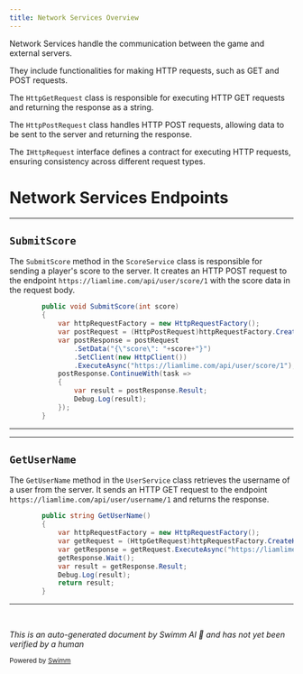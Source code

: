 ```yaml
---
title: Network Services Overview
---
```

Network Services handle the communication between the game and external servers.

They include functionalities for making HTTP requests, such as GET and POST requests.

The <SwmToken path="unity/four-block/Assets/network/user/UserService.cs" pos="11:8:8" line-data="            var getRequest = (HttpGetRequest)httpRequestFactory.CreateHttpRequest(HttpMethod.Get);">`HttpGetRequest`</SwmToken> class is responsible for executing HTTP GET requests and returning the response as a string.

The <SwmToken path="unity/four-block/Assets/network/score/ScoreService.cs" pos="11:8:8" line-data="            var postRequest = (HttpPostRequest)httpRequestFactory.CreateHttpRequest(HttpMethod.Post);">`HttpPostRequest`</SwmToken> class handles HTTP POST requests, allowing data to be sent to the server and returning the response.

The `IHttpRequest` interface defines a contract for executing HTTP requests, ensuring consistency across different request types.

# Network Services Endpoints

<SwmSnippet path="/unity/four-block/Assets/network/score/ScoreService.cs" line="8">

---

## <SwmToken path="unity/four-block/Assets/network/score/ScoreService.cs" pos="8:5:5" line-data="        public void SubmitScore(int score)">`SubmitScore`</SwmToken>

The <SwmToken path="unity/four-block/Assets/network/score/ScoreService.cs" pos="8:5:5" line-data="        public void SubmitScore(int score)">`SubmitScore`</SwmToken> method in the <SwmToken path="unity/four-block/Assets/network/score/ScoreService.cs" pos="6:5:5" line-data="    public class ScoreService">`ScoreService`</SwmToken> class is responsible for sending a player's score to the server. It creates an HTTP POST request to the endpoint <SwmToken path="unity/four-block/Assets/network/score/ScoreService.cs" pos="15:5:17" line-data="                .ExecuteAsync(&quot;https://liamlime.com/api/user/score/1&quot;);">`https://liamlime.com/api/user/score/1`</SwmToken> with the score data in the request body.

```c#
        public void SubmitScore(int score)
        {
            var httpRequestFactory = new HttpRequestFactory();
            var postRequest = (HttpPostRequest)httpRequestFactory.CreateHttpRequest(HttpMethod.Post);
            var postResponse = postRequest
                .SetData("{\"score\": "+score+"}")
                .SetClient(new HttpClient())
                .ExecuteAsync("https://liamlime.com/api/user/score/1");
            postResponse.ContinueWith(task =>
            {
                var result = postResponse.Result;
                Debug.Log(result);
            });
        }
```

---

</SwmSnippet>

<SwmSnippet path="/unity/four-block/Assets/network/user/UserService.cs" line="8">

---

## <SwmToken path="unity/four-block/Assets/network/user/UserService.cs" pos="8:5:5" line-data="        public string GetUserName()">`GetUserName`</SwmToken>

The <SwmToken path="unity/four-block/Assets/network/user/UserService.cs" pos="8:5:5" line-data="        public string GetUserName()">`GetUserName`</SwmToken> method in the <SwmToken path="unity/four-block/Assets/network/user/UserService.cs" pos="6:5:5" line-data="    public class UserService">`UserService`</SwmToken> class retrieves the username of a user from the server. It sends an HTTP GET request to the endpoint <SwmToken path="unity/four-block/Assets/network/user/UserService.cs" pos="12:12:24" line-data="            var getResponse = getRequest.ExecuteAsync(&quot;https://liamlime.com/api/user/username/1&quot;);">`https://liamlime.com/api/user/username/1`</SwmToken> and returns the response.

```c#
        public string GetUserName()
        {
            var httpRequestFactory = new HttpRequestFactory();
            var getRequest = (HttpGetRequest)httpRequestFactory.CreateHttpRequest(HttpMethod.Get);
            var getResponse = getRequest.ExecuteAsync("https://liamlime.com/api/user/username/1");
            getResponse.Wait();
            var result = getResponse.Result;
            Debug.Log(result);
            return result;
        }
```

---

</SwmSnippet>

&nbsp;

*This is an auto-generated document by Swimm AI 🌊 and has not yet been verified by a human*

<SwmMeta version="3.0.0" repo-id="Z2l0aHViJTNBJTNBREVNTy1ncmF2aXR5LWN1YmVzJTNBJTNBc3dpbW1pbw==" repo-name="DEMO-gravity-cubes"><sup>Powered by [Swimm](https://staging.swimm.cloud/)</sup></SwmMeta>
